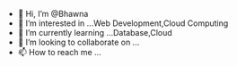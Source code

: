 - 👋 Hi, I’m @Bhawna
- 👀 I’m interested in ...Web Development,Cloud Computing
- 🌱 I’m currently learning ...Database,Cloud
- 💞️ I’m looking to collaborate on ...
- 📫 How to reach me ...

<!---
Bhawna/Bhawna is a ✨ special ✨ repository because its `README.md` (this file) appears on your GitHub profile.
You can click the Preview link to take a look at your changes.
--->

